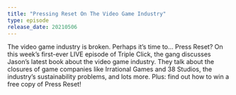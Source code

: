```yaml
---
title: "Pressing Reset On The Video Game Industry"
type: episode
release_date: 20210506
---
```

The video game industry is broken. Perhaps it’s time to… Press Reset? On this week’s first-ever LIVE episode of Triple Click, the gang discusses Jason’s latest book about the video game industry. They talk about the closures of game companies like Irrational Games and 38 Studios, the industry’s sustainability problems, and lots more. Plus: find out how to win a free copy of Press Reset!